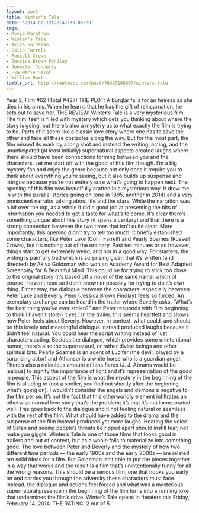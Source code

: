 ```yaml
---
layout: post
title: Winter's Tale
date: '2014-02-12T22:47:39-05:00'
tags:
- Movie Marathon
- Winter's Tale
- Akiva Goldsman
- Colin Farrell
- Russell Crowe
- Jessica Brown Findlay
- Jennifer Connelly
- Eva Marie Saint
- William Hurt
tumblr_url: http://reelmatt.com/post/76493168607/winters-tale
---
```



Year 2, Film #62 (Total #427)
THE PLOT: A burglar falls for an heiress as she dies in his arms. When he learns that he has the gift of reincarnation, he sets out to save her.
THE REVIEW: Winter’s Tale is a very mysterious film. The film itself is filled with mystery which gets you thinking about where the story is going, but there’s also a mystery as to what exactly the film is trying to be. Parts of it seem like a classic love story where one has to save the other and face all these obstacles along the way. But for the most part, the film missed its mark by a long shot and instead the writing, acting, and the unanticipated (at least initially) supernatural aspects created laughs where there should have been connections forming between you and the characters.
Let me start off with the good of this film though. I’m a big mystery fan and enjoy the genre because not only does it require you to think about everything you’re seeing, but it also builds up suspense and intrigue because you’re not entirely sure what’s going to happen next. The opening of this film was beautifully crafted in a mysterious way. It drew me in with the parallel stories going on (one in 1895, another in 2014) and a very omniscient narrator talking about life and the stars. While the narration was a bit over the top, as a whole it did a good job at presenting the bits of information you needed to get a taste for what’s to come. It’s clear there’s something unique about this story (it spans a century) and that there is a strong connection between the two times that isn’t quite clear. More importantly, this opening didn’t try to tell too much. It briefly established some characters, like Peter Lake (Colin Farrell) and Pearly Soames (Russell Crowe), but it’s nothing out of the ordinary.
Past ten minutes or so however, things start to get extremely weird, and not in a good way. For starters, the writing is painfully bad which is surprising given that it’s written (and directed) by Akiva Goldsman who won an Academy Award for Best Adapted Screenplay for A Beautiful Mind. This could be for trying to stick too close to the original story (it’s based off a novel of the same name, which of course I haven’t read so I don’t know) or possibly for trying to do it’s own thing. Either way, the dialogue between the characters, especially between Peter Lake and Beverly Penn (Jessica Brown Findlay) feels so forced. An exemplary exchange can be heard in the trailer where Beverly asks, “What’s the best thing you’ve ever stolen?” and Peter responds with “I’m beginning to think I haven’t stolen it yet.” In the trailer, this seems heartfelt and shows how Peter feels about Beverly. However, in context, what could, and should, be this lovely and meaningful dialogue instead produced laughs because it didn’t feel natural. You could hear the script writing instead of just characters acting.
Besides the dialogue, which provides some unintentional humor, there’s also the supernatural, or rather divine beings and other spiritual bits. Pearly Soames is an agent of Lucifer (the devil, played by a surprising actor) and Athansor is a white horse who is a guardian angel. There’s also a ridiculous amount of lens flares (J. J. Abrams would be jealous) to signify the importance of light and it’s representation of the good in people. This aspect of the film is what the mystery in the beginning of the film is alluding to (not a spoiler, you find out shortly after the beginning what’s going on). I wouldn’t consider the angels and demons a negative to the film per se. It’s not the fact that this otherworldly element infiltrates an otherwise normal love story that’s the problem; it’s that it’s not incorporated well. This goes back to the dialogue and it not feeling natural or seamless with the rest of the film. What should have added to the drama and the suspense of the film instead produced yet more laughs. Hearing the voice of Satan and seeing people’s throats be ripped apart should instill fear, not make you giggle.
Winter’s Tale is one of those films that looks good in trailers and out of context, but as a whole fails to materialize into something good. The love between Peter and Beverly and the mystery of how two different time periods — the early 1900s and the early 2000s — are related are solid ideas for a film. But Goldsman isn’t able to put the pieces together in a way that works and the result is a film that’s unintentionally funny for all the wrong reasons. This should be a serious film, one that hooks you early on and carries you through the adversity these characters must face. Instead, the dialogue and actions feel forced and what was a mysterious supernatural presence in the beginning of the film turns into a running joke that undermines the film’s drive.
Winter’s Tale opens in theaters this Friday, February 14, 2014.
THE RATING: 2 out of 5
